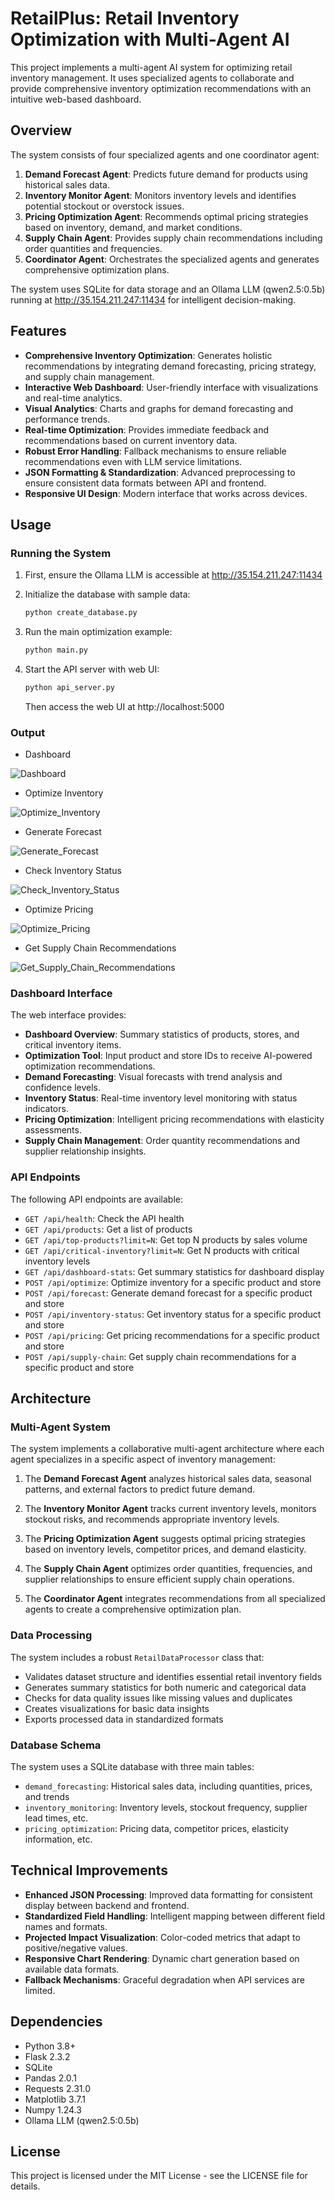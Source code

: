 # RetailPlus: Retail Inventory Optimization with Multi-Agent AI

This project implements a multi-agent AI system for optimizing retail inventory management. It uses specialized agents to collaborate and provide comprehensive inventory optimization recommendations with an intuitive web-based dashboard.

## Overview

The system consists of four specialized agents and one coordinator agent:

1. **Demand Forecast Agent**: Predicts future demand for products using historical sales data.
2. **Inventory Monitor Agent**: Monitors inventory levels and identifies potential stockout or overstock issues.
3. **Pricing Optimization Agent**: Recommends optimal pricing strategies based on inventory, demand, and market conditions.
4. **Supply Chain Agent**: Provides supply chain recommendations including order quantities and frequencies.
5. **Coordinator Agent**: Orchestrates the specialized agents and generates comprehensive optimization plans.

The system uses SQLite for data storage and an Ollama LLM (qwen2.5:0.5b) running at http://35.154.211.247:11434 for intelligent decision-making.

## Features

- **Comprehensive Inventory Optimization**: Generates holistic recommendations by integrating demand forecasting, pricing strategy, and supply chain management.
- **Interactive Web Dashboard**: User-friendly interface with visualizations and real-time analytics.
- **Visual Analytics**: Charts and graphs for demand forecasting and performance trends.
- **Real-time Optimization**: Provides immediate feedback and recommendations based on current inventory data.
- **Robust Error Handling**: Fallback mechanisms to ensure reliable recommendations even with LLM service limitations.
- **JSON Formatting & Standardization**: Advanced preprocessing to ensure consistent data formats between API and frontend.
- **Responsive UI Design**: Modern interface that works across devices.

## Usage

### Running the System

1. First, ensure the Ollama LLM is accessible at http://35.154.211.247:11434

2. Initialize the database with sample data:
   ```bash
   python create_database.py
   ```

3. Run the main optimization example:
   ```bash
   python main.py
   ```

4. Start the API server with web UI:
   ```bash
   python api_server.py
   ```
   Then access the web UI at http://localhost:5000

### Output

- Dashboard

![Dashboard](static/images/Dashboard.png)


- Optimize Inventory

![Optimize_Inventory](static/images/Optimize_Inventory.png)


- Generate Forecast

![Generate_Forecast](static/images/Generate_Forecast.png)


- Check Inventory Status

![Check_Inventory_Status](static/images/Check_Inventory_Status.png)


- Optimize Pricing

![Optimize_Pricing](static/images/Optimize_Pricing.png)


- Get Supply Chain Recommendations

![Get_Supply_Chain_Recommendations](static/images/Get_Supply_Chain_Recommendations.png)


### Dashboard Interface

The web interface provides:

- **Dashboard Overview**: Summary statistics of products, stores, and critical inventory items.
- **Optimization Tool**: Input product and store IDs to receive AI-powered optimization recommendations.
- **Demand Forecasting**: Visual forecasts with trend analysis and confidence levels.
- **Inventory Status**: Real-time inventory level monitoring with status indicators.
- **Pricing Optimization**: Intelligent pricing recommendations with elasticity assessments.
- **Supply Chain Management**: Order quantity recommendations and supplier relationship insights.

### API Endpoints

The following API endpoints are available:

- `GET /api/health`: Check the API health
- `GET /api/products`: Get a list of products
- `GET /api/top-products?limit=N`: Get top N products by sales volume
- `GET /api/critical-inventory?limit=N`: Get N products with critical inventory levels
- `GET /api/dashboard-stats`: Get summary statistics for dashboard display
- `POST /api/optimize`: Optimize inventory for a specific product and store
- `POST /api/forecast`: Generate demand forecast for a specific product and store
- `POST /api/inventory-status`: Get inventory status for a specific product and store
- `POST /api/pricing`: Get pricing recommendations for a specific product and store
- `POST /api/supply-chain`: Get supply chain recommendations for a specific product and store

## Architecture

### Multi-Agent System

The system implements a collaborative multi-agent architecture where each agent specializes in a specific aspect of inventory management:

1. The **Demand Forecast Agent** analyzes historical sales data, seasonal patterns, and external factors to predict future demand.

2. The **Inventory Monitor Agent** tracks current inventory levels, monitors stockout risks, and recommends appropriate inventory levels.

3. The **Pricing Optimization Agent** suggests optimal pricing strategies based on inventory levels, competitor prices, and demand elasticity.

4. The **Supply Chain Agent** optimizes order quantities, frequencies, and supplier relationships to ensure efficient supply chain operations.

5. The **Coordinator Agent** integrates recommendations from all specialized agents to create a comprehensive optimization plan.

### Data Processing

The system includes a robust `RetailDataProcessor` class that:

- Validates dataset structure and identifies essential retail inventory fields
- Generates summary statistics for both numeric and categorical data
- Checks for data quality issues like missing values and duplicates
- Creates visualizations for basic data insights
- Exports processed data in standardized formats

### Database Schema

The system uses a SQLite database with three main tables:

- `demand_forecasting`: Historical sales data, including quantities, prices, and trends
- `inventory_monitoring`: Inventory levels, stockout frequency, supplier lead times, etc.
- `pricing_optimization`: Pricing data, competitor prices, elasticity information, etc.

## Technical Improvements

- **Enhanced JSON Processing**: Improved data formatting for consistent display between backend and frontend.
- **Standardized Field Handling**: Intelligent mapping between different field names and formats.
- **Projected Impact Visualization**: Color-coded metrics that adapt to positive/negative values.
- **Responsive Chart Rendering**: Dynamic chart generation based on available data formats.
- **Fallback Mechanisms**: Graceful degradation when API services are limited.

## Dependencies

- Python 3.8+
- Flask 2.3.2
- SQLite
- Pandas 2.0.1
- Requests 2.31.0
- Matplotlib 3.7.1
- Numpy 1.24.3
- Ollama LLM (qwen2.5:0.5b)

## License

This project is licensed under the MIT License - see the LICENSE file for details. 
